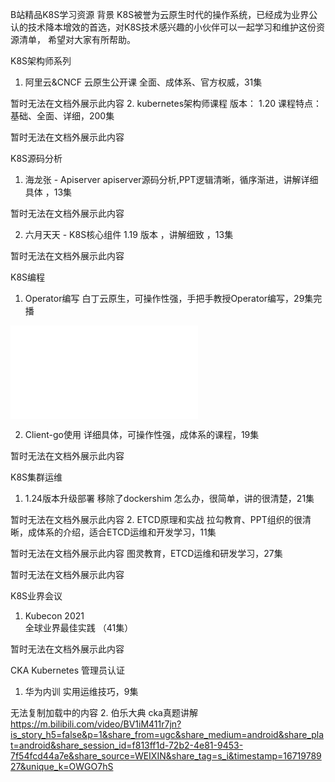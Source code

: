 B站精品K8S学习资源
背景
K8S被誉为云原生时代的操作系统，已经成为业界公认的技术降本增效的首选，对K8S技术感兴趣的小伙伴可以一起学习和维护这份资源清单， 希望对大家有所帮助。

K8S架构师系列
1. 阿里云&CNCF 云原生公开课
   全面、成体系、官方权威，31集

暂时无法在文档外展示此内容
2. kubernetes架构师课程
   版本： 1.20
   课程特点： 基础、全面、详细，200集

暂时无法在文档外展示此内容


K8S源码分析
1. 海龙张 - Apiserver
   apiserver源码分析,PPT逻辑清晰，循序渐进，讲解详细具体 ，13集

暂时无法在文档外展示此内容

2. 六月天天 - K8S核心组件
   1.19 版本 ，讲解细致 ，13集

暂时无法在文档外展示此内容


K8S编程
1. Operator编写
   白丁云原生，可操作性强，手把手教授Operator编写，29集完播

<iframe src="//player.bilibili.com/player.html?aid=636378139&bvid=BV1Gb4y177WE&cid=542115302&page=1" scrolling="no" border="0" frameborder="no" framespacing="0" allowfullscreen="true"> </iframe>

2. Client-go使用
   详细具体，可操作性强，成体系的课程，19集

暂时无法在文档外展示此内容

K8S集群运维
1. 1.24版本升级部署
   移除了dockershim 怎么办，很简单，讲的很清楚，21集

暂时无法在文档外展示此内容
2. ETCD原理和实战
   拉勾教育、PPT组织的很清晰，成体系的介绍，适合ETCD运维和开发学习，11集

暂时无法在文档外展示此内容
图灵教育，ETCD运维和研发学习，27集

暂时无法在文档外展示此内容

K8S业界会议
1. Kubecon 2021  
   全球业界最佳实践 （41集）

暂时无法在文档外展示此内容

CKA   Kubernetes 管理员认证
1. 华为内训
   实用运维技巧，9集

无法复制加载中的内容
2. 伯乐大典
   cka真题讲解
   https://m.bilibili.com/video/BV1iM411r7jn?is_story_h5=false&p=1&share_from=ugc&share_medium=android&share_plat=android&share_session_id=f813ff1d-72b2-4e81-9453-7f54fcd44a7e&share_source=WEIXIN&share_tag=s_i&timestamp=1671978927&unique_k=OWGO7hS
 
